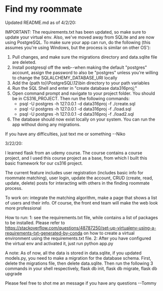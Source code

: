 # Find my roommate

Updated README.md as of 4/2/20:

IMPORTANT: The requirements.txt has been updated, so make sure to update your virtual env. Also, we've moved away from SQLite and are now using PostgreSQL. To make sure your app can run, do the following (this assumes you're using Windows, but the process is similar on other OS'):

1. Pull changes, and make sure the migrations directory and data.sqlite file are deleted.
2. Install postgresql off the web--when making the default "postgres" account, assign the password to also be "postgres" unless you're willing to change the SQLALCHEMY_DATABASE_URI locally
3. Add the {path to}\PostgreSQL\12\bin directory to your path variables
4. Run the SQL Shell and enter in "create database data316proj;"
5. Open command prompt and navigate to your project folder. You should be in CS316_PROJECT. Then run the following commands:
    * psql -U postgres -h 127.0.0.1 -d data316proj -f ./create.sql
    * psql -U postgres -h 127.0.0.1 -d data316proj -f ./load.sql
    * psql -U postgres -h 127.0.0.1 -d data316proj -f ./load2.sql
6. The database should now exist locally on your system. You can run the app without doing any migrations.

If you have any difficulties, just text me or something --Niko


3/22/20:

I learned flask from an udemy course. The course contains a course project, and I used this course project as a base, from which I built this basic framework for our cs316 project.

The current feature includes user registration (includes basic info for roommate matching), user login, update the account, CRUD (create, read, update, delete) posts for interacting with others in the finding roommate process.

To work on: integrate the matching algorithm, make a page that shows a list of users and their info. Of course, the front end team will make the web look more professional

How to run: 1: see the requirements.txt file, while contains a list of packages to be installed. Please refer to https://stackoverflow.com/questions/48787250/set-up-virtualenv-using-a-requirements-txt-generated-by-conda on how to create a virtual environment using the requirements.txt file. 2: After you have configured the virtual env and activated it, just run python app.py

A note: As of now, all the data is stored in data.sqlite, if you updated models.py, you need to make a migration for the database schema. First, delete the migrations file, then delete data.sqlite. Then run the following 3 commands in your shell respectively, flask db init, flask db migrate, flask db upgrade

Please feel free to shot me an message if you have any questions --Tommy
